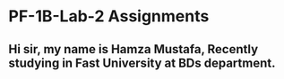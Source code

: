 # PF-1B-Lab-2 Assignments
## Hi sir, my name is Hamza Mustafa, Recently studying in Fast University at BDs department.

